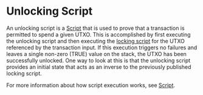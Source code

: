 # Unlocking Script

An unlocking script is a [Script](/protocol/blockchain/script) that is used to prove that a transaction is permitted to spend a given UTXO.
This is accomplished by first executing the unlocking script and then executing the [locking script](/protocol/blockchain/transaction/locking-script) for the UTXO referenced by the transaction input.
If this execution triggers no failures and leaves a single non-zero (TRUE) value on the stack, the UTXO has been successfully unlocked.
One way to look at this is that the unlocking script provides an initial state that acts as an inverse to the previously published locking script.

For more information about how script execution works, see [Script](/protocol/blockchain/script).
